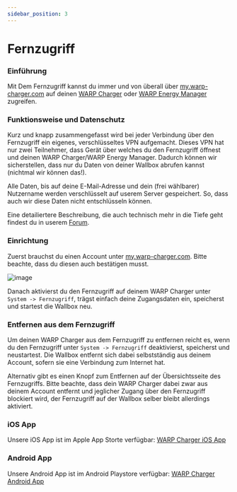```yaml
---
sidebar_position: 3
---
```


# Fernzugriff

### Einführung
Mit Dem Fernzugriff kannst du immer und von überall über [my.warp-charger.com](https://my.warp-charger.com) auf deinen [WARP Charger](/docs/warp_charger/introduction) oder [WARP Energy Manager](/docs/warp_energy_manager/introduction) zugreifen. 

### Funktionsweise und Datenschutz
Kurz und knapp zusammengefasst wird bei jeder Verbindung über den Fernzugriff ein eigenes, verschlüsseltes VPN aufgemacht. Dieses VPN hat nur zwei Teilnehmer, dass Gerät über welches du den Fernzugriff öffnest und deinen WARP Charger/WARP Energy Manager. Dadurch können wir sicherstellen, dass nur du Daten von deiner Wallbox abrufen kannst (nichtmal wir können das!).

Alle Daten, bis auf deine E-Mail-Adresse und dein (frei wählbarer) Nutzername werden verschlüsselt auf userem Server gespeichert. So, dass auch wir diese Daten nicht entschlüsseln können.

Eine detailiertere Beschreibung, die auch technisch mehr in die Tiefe geht findest du in userem [Forum](https://www.tinkerunity.org/topic/12365-fernzugriff-alpha).

### Einrichtung
Zuerst brauchst du einen Account unter [my.warp-charger.com](https://my.warp-charger.com). Bitte beachte, dass du diesen auch bestätigen musst.

![image](/img/webinterface/system/warp-system_remote_access.jpeg)

Danach aktivierst du den Fernzugriff auf deinem WARP Charger unter `System -> Fernzugriff`, trägst einfach deine Zugangsdaten ein, speicherst und startest die Wallbox neu.

### Entfernen aus dem Fernzugriff
Um deinen WARP Charger aus dem Fernzugriff zu entfernen reicht es, wenn du den Fernzugriff unter `System -> Fernzugriff` deaktivierst, speicherst und neustartest. Die Wallbox entfernt sich dabei selbstständig aus deinem Account, sofern sie eine Verbindung zum Internet hat.

Alternativ gibt es einen Knopf zum Entfernen auf der Übersichtsseite des Fernzugriffs. Bitte beachte, dass dein WARP Charger dabei zwar aus deinem Account entfernt und jeglicher Zugang über den Fernzugriff blockiert wird, der Fernzugriff auf der Wallbox selber bleibt allerdings aktiviert.

### iOS App
Unsere iOS App ist im Apple App Storte verfügbar: [WARP Charger iOS App](https://apps.apple.com/us/app/warp-by-tinkerforge/id6736695801)

### Android App

Unsere Android App ist im Android Playstore verfügbar: [WARP Charger Android App](https://play.google.com/store/apps/details?id=com.tinkerforge.warp)

